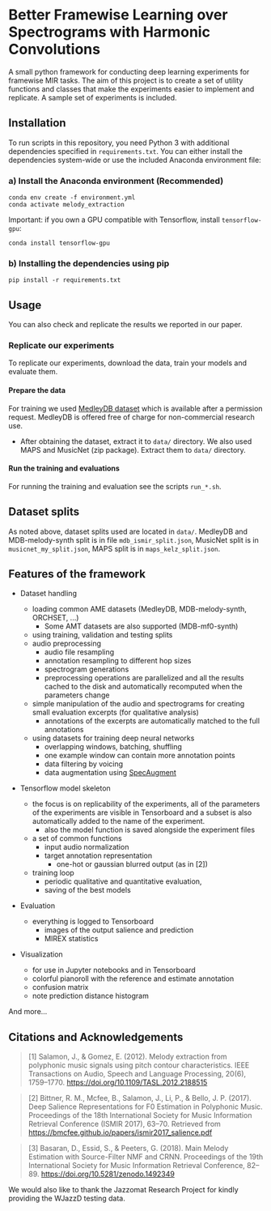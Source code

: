 # Better Framewise Learning over Spectrograms with Harmonic Convolutions

A small python framework for conducting deep learning experiments for framewise MIR tasks. The aim of this project is to create a set of utility functions and classes that make the experiments easier to implement and replicate. A sample set of experiments is included. 

## Installation

To run scripts in this repository, you need Python 3 with additional dependencies specified in `requirements.txt`. You can either install the dependencies system-wide or use the included Anaconda environment file:

### a) Install the Anaconda environment (Recommended)

    conda env create -f environment.yml
    conda activate melody_extraction

Important: if you own a GPU compatible with Tensorflow, install `tensorflow-gpu`:

    conda install tensorflow-gpu

### b) Installing the dependencies using pip

    pip install -r requirements.txt

## Usage

You can also check and replicate the results we reported in our paper.

### Replicate our experiments

To replicate our experiments, download the data, train your models and evaluate them.

#### Prepare the data

For training we used [MedleyDB dataset](https://medleydb.weebly.com/) which is available after a permission request. MedleyDB is offered free of charge for non-commercial research use.
- After obtaining the dataset, extract it to `data/` directory.
We also used MAPS and MusicNet (zip package). Extract them to `data/` directory.

#### Run the training and evaluations

For running the training and evaluation see the scripts `run_*.sh`.

## Dataset splits

As noted above, dataset splits used are located in `data/`. MedleyDB and MDB-melody-synth split is in file `mdb_ismir_split.json`, MusicNet split is in `musicnet_my_split.json`, MAPS split is in `maps_kelz_split.json`.

## Features of the framework
- Dataset handling
    - loading common AME datasets (MedleyDB, MDB-melody-synth, ORCHSET, ...)
        - Some AMT datasets are also supported (MDB-mf0-synth)
    - using training, validation and testing splits
    - audio preprocessing
        - audio file resampling
        - annotation resampling to different hop sizes
        - spectrogram generations
        - preprocessing operations are parallelized and all the results cached to the disk and automatically recomputed when the parameters change
    - simple manipulation of the audio and spectrograms for creating small evaluation excerpts (for qualitative analysis)
        - annotations of the excerpts are automatically matched to the full annotations
    - using datasets for training deep neural networks
        - overlapping windows, batching, shuffling
        - one example window can contain more annotation points
        - data filtering by voicing
        - data augmentation using [SpecAugment](https://arxiv.org/abs/1904.08779)

- Tensorflow model skeleton
    - the focus is on replicability of the experiments, all of the parameters of the experiments are visible in Tensorboard and a subset is also automatically added to the name of the experiment.
        - also the model function is saved alongside the experiment files
    - a set of common functions
        - input audio normalization
        - target annotation representation
            - one-hot or gaussian blurred output (as in [2])
    - training loop
        - periodic qualitative and quantitative evaluation, 
        - saving of the best models

- Evaluation
    - everything is logged to Tensorboard
        - images of the output salience and prediction
        - MIREX statistics

- Visualization
    - for use in Jupyter notebooks and in Tensorboard
    - colorful pianoroll with the reference and estimate annotation
    - confusion matrix
    - note prediction distance histogram

And more...

## Citations and Acknowledgements

> [1] Salamon, J., & Gomez, E. (2012). Melody extraction from polyphonic music signals using pitch contour characteristics. IEEE Transactions on Audio, Speech and Language Processing, 20(6), 1759–1770. https://doi.org/10.1109/TASL.2012.2188515

> [2] Bittner, R. M., Mcfee, B., Salamon, J., Li, P., & Bello, J. P. (2017). Deep Salience Representations for F0 Estimation in Polyphonic Music. Proceedings of the 18th International Society for Music Information Retrieval Conference (ISMIR 2017), 63–70. Retrieved from https://bmcfee.github.io/papers/ismir2017_salience.pdf

> [3] Basaran, D., Essid, S., & Peeters, G. (2018). Main Melody Estimation with Source-Filter NMF and CRNN. Proceedings of the 19th International Society for Music Information Retrieval Conference, 82–89. https://doi.org/10.5281/zenodo.1492349

We would also like to thank the Jazzomat Research Project for kindly providing the WJazzD testing data.
